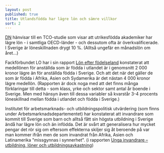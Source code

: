 ```yaml
---
layout: post
published: true
title: Utlandsfödda har lägre lön och sämre villkor
sort: 2
---
```




[DN](http://www.dn.se/nyheter/sverige/svarare-for-invandrare-att-fa-jobb/) hänvisar till en TCO-studie som visar att utrikesfödda akademiker har lägre lön - i samtliga OECD-länder - och dessutom ofta är överkvalificerade. I Sverige är löneskillnaden drygt 10 %. (Alltså ungefär en månadslön om året…)

Fackförbundet LO har i sin rapport [Lön efter födelseland](https://www.lo.se/home/lo/res.nsf/vres/lo_fakta_1366027492914_lon_efter_fodelseland_pdf/$file/Lon%20efter%20fodelseland.pdf "LO - Lön efter födelseland") konstaterat att medellönen för anställda som är födda i utlandet är i genomsnitt 2 000 kronor lägre än för anställda födda i Sverige. Och att det när det gäller de som är födda i Afrika, Asien och Sydamerika är det nästan 4 000 kronor lägre medellön. (Rapporten är dock noga med att det finns många förklaringar till detta - som klass, yrke och sektor samt antal år boende i Sverige. Men med hänsyn även till dessa variabler så kvarstår 3-4 procents löneskillnad mellan födda i utlandet och födda i Sverige.)

Institutet för arbetsmarknads- och utbildningspolitisk utvärdering (som finns under Arbetsmarknadsdepartementet) har konstaterat att invandrare som kommit till Sverige som barn och alltså fått sin högsta utbildning i Sverige ändå har lägre lön och än infödda. Det är svårt att generalisera hur mycket pengar det rör sig om eftersom effekterna skiljer sig åt beroende på var man kommer ifrån men de som invandrat från Afrika, Asien och Latinamerika "missgynnas i synnerhet". (i rapporten [Unga invandrare – utbildning, löner och utbildningsavkastning](http://www.ifau.se/globalassets/pdf/se/2013/r-2013-06-unga-invandrare.pdf))